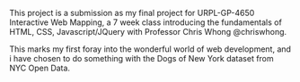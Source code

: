This project is a submission as my final project for URPL-GP-4650 Interactive Web Mapping, a 7 week class introducing the fundamentals of HTML, CSS, Javascript/JQuery with Professor Chris Whong @chriswhong.

This marks my first foray into the wonderful world of web development, and i have chosen to do something with the Dogs of New York dataset from NYC Open Data.
